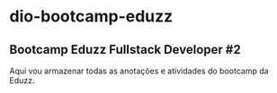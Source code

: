 # dio-bootcamp-eduzz

## Bootcamp Eduzz Fullstack Developer #2
Aqui vou armazenar todas as anotações e atividades do bootcamp da Eduzz.
